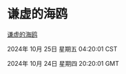 # 谦虚的海鸥
[谦虚的海鸥](http://219.139.199.238:56308/qxdho/course/base/hotlink/index.php)

2024年 10月 25日 星期五 04:20:01 CST

2024年 10月 24日 星期四 20:20:01 GMT
